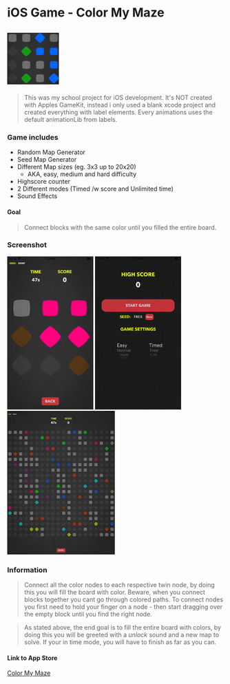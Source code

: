 # iOS Game - Color My Maze


## <img src="https://github.com/nexriz/colormazegame-app/blob/master/690x0w.png" alt="maze" width="120px">

> This was my school project for iOS development. It's NOT created with Apples GameKit, instead i only used a blank xcode project and created everything with label elements. Every animations uses the default animationLib from labels.

### Game includes
 - Random Map Generator
 - Seed Map Generator
 - Different Map sizes (eg. 3x3 up to 20x20)
    - AKA, easy, medium and hard difficulty
 - Highscore counter
 - 2 Different modes (Timed /w score and Unlimited time)
 - Sound Effects
 
#### Goal
> Connect blocks with the same color until you filled the entire board.



### Screenshot

<img src="https://github.com/nexriz/colormazegame-app/blob/master/230x0w.png" alt="maze" width="200px"> <img src="https://github.com/nexriz/colormazegame-app/blob/master/68747470733a2f2f6973322d73736c2e6d7a7374617469632e636f6d2f696d6167652f7468756d622f507572706c653131382f76342f61312f31662f32662f61313166326635382d656537312d393064372d626562352d6330396433356236646433642f70725f736f757263652e706e672f363930783077.png" alt="maze" width="200px"> <img src="https://github.com/nexriz/colormazegame-app/blob/master/68747470733a2f2f6973342d73736c2e6d7a7374617469632e636f6d2f696d6167652f7468756d622f507572706c653132382f76342f35392f36352f39652f35393635396536302d386162632d363163312d323134342d3962316635353535393931312f70725f736f757263652e706e672f393339783077.png" alt="maze" width="250px">



### Information

> Connect all the color nodes to each respective twin node, by doing this you will fill the board with color. Beware, when you connect blocks together you cant go through colored paths. To connect nodes you first need to hold your finger on a node - then start dragging over the empty block until you find the right node.

> As stated above, the end goal is to fill the entire board with colors, by doing this you will be greeted with a *unlock* sound and a new map to solve. If your in time mode, you will have to finish as far as you can.


#### Link to App Store 
[Color My Maze](https://apps.apple.com/us/app/color-my-maze/id1445010936#?platform=ipad)
